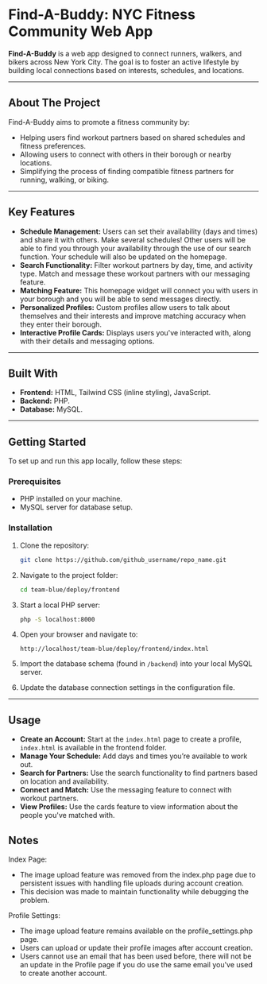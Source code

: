 # Find-A-Buddy: NYC Fitness Community Web App

**Find-A-Buddy** is a web app designed to connect runners, walkers, and bikers across New York City. The goal is to foster an active lifestyle by building local connections based on interests, schedules, and locations.

---

## About The Project

Find-A-Buddy aims to promote a fitness community by:
- Helping users find workout partners based on shared schedules and fitness preferences.
- Allowing users to connect with others in their borough or nearby locations.
- Simplifying the process of finding compatible fitness partners for running, walking, or biking.

---

## Key Features

- **Schedule Management:** Users can set their availability (days and times) and share it with others. Make several schedules! Other users will be able to find you through your availability through the use of our search function. Your schedule will also be updated on the homepage.
- **Search Functionality:** Filter workout partners by day, time, and activity type. Match and message these workout partners with our messaging feature.
- **Matching Feature:** This homepage widget will connect you with users in your borough and you will be able to send messages directly.
- **Personalized Profiles:** Custom profiles allow users to talk about themselves and their interests and improve matching accuracy when they enter their borough.
- **Interactive Profile Cards:** Displays users you've interacted with, along with their details and messaging options.

---

## Built With

- **Frontend:** HTML, Tailwind CSS (inline styling), JavaScript.
- **Backend:** PHP.
- **Database:** MySQL.

---

## Getting Started

To set up and run this app locally, follow these steps:

### Prerequisites
- PHP installed on your machine.
- MySQL server for database setup.

### Installation

1. Clone the repository:
   ```sh
   git clone https://github.com/github_username/repo_name.git
   ```

2. Navigate to the project folder:
   ```sh
   cd team-blue/deploy/frontend
   ```

3. Start a local PHP server:
   ```sh
   php -S localhost:8000
   ```

4. Open your browser and navigate to:
   ```
   http://localhost/team-blue/deploy/frontend/index.html
   ```

5. Import the database schema (found in `/backend`) into your local MySQL server.

6. Update the database connection settings in the configuration file.

---

## Usage

- **Create an Account:** Start at the `index.html` page to create a profile, `index.html` is available in the frontend folder.
- **Manage Your Schedule:** Add days and times you’re available to work out.
- **Search for Partners:** Use the search functionality to find partners based on location and availability.
- **Connect and Match:** Use the messaging feature to connect with workout partners.
- **View Profiles:** Use the cards feature to view information about the people you've matched with.

## Notes

  Index Page:
- The image upload feature was removed from the index.php page due to persistent issues with handling file uploads during account creation.
- This decision was made to maintain functionality while debugging the problem.

Profile Settings:
- The image upload feature remains available on the profile_settings.php page.
- Users can upload or update their profile images after account creation.
- Users cannot use an email that has been used before, there will not be an update in the Profile page if you do use the same email you've used to create another account.


